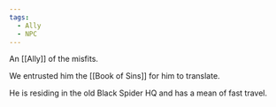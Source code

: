 ```yaml
---
tags:
  - Ally
  - NPC
---
```

An [[Ally]] of the misfits.

We entrusted him the [[Book of Sins]] for him to translate.

He is residing in the old Black Spider HQ and has a mean of fast travel.